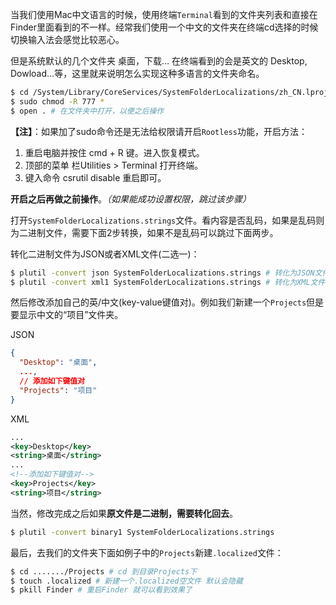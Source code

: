 <!--id: da553dabe1be7917e033ba42ee158bc3-->
<!--date: 2017-07-06 10:19-->
<!--tags: Mac-->
<!--nature: original-->
<!--keywords: Mac,文件夹,多语言,设置,Terminal,命令,中英文-->

当我们使用Mac中文语言的时候，使用终端`Terminal`看到的文件夹列表和直接在Finder里面看到的不一样。经常我们使用一个中文的文件夹在终端cd选择的时候切换输入法会感觉比较恶心。

但是系统默认的几个文件夹 桌面，下载… 在终端看到的会是英文的 Desktop, Dowload…等，这里就来说明怎么实现这种多语言的文件夹命名。

```bash
$ cd /System/Library/CoreServices/SystemFolderLocalizations/zh_CN.lproj 
$ sudo chmod -R 777 *
$ open . # 在文件夹中打开，以便之后操作
```

<!--more-->

**【注】**：如果加了sudo命令还是无法给权限请开启`Rootless`功能，开启方法：

1. 重启电脑并按住 cmd + R 键。进入恢复模式。
2. 顶部的菜单 栏Utilities > Terminal 打开终端。
3. 键入命令 csrutil disable 重启即可。

**开启之后再做之前操作**。*（如果能成功设置权限，跳过该步骤）*

打开`SystemFolderLocalizations.strings`文件。看内容是否乱码，如果是乱码则为二进制文件，需要下面2步转换，如果不是乱码可以跳过下面两步。

转化二进制文件为JSON或者XML文件(二选一)：

```bash
$ plutil -convert json SystemFolderLocalizations.strings # 转化为JSON文件
$ plutil -convert xml1 SystemFolderLocalizations.strings # 转化为XML文件
```

然后修改添加自己的英/中文(key-value键值对)。例如我们新建一个`Projects`但是要显示中文的“项目”文件夹。

JSON

```json
{
  "Desktop": "桌面", 
  ..., 
  // 添加如下键值对
  "Projects": "项目"
}
```

XML

```xml
...
<key>Desktop</key>
<string>桌面</string>
...
<!--添加如下键值对-->
<key>Projects</key>
<string>项目</string>
```

当然，修改完成之后如果**原文件是二进制，需要转化回去**。

```bash
$ plutil -convert binary1 SystemFolderLocalizations.strings
```

最后，去我们的文件夹下面如例子中的`Projects`新建`.localized`文件：

```bash
$ cd ......./Projects # cd 到目录Projects下
$ touch .localized # 新建一个.localized空文件 默认会隐藏
$ pkill Finder # 重启Finder 就可以看到效果了
```